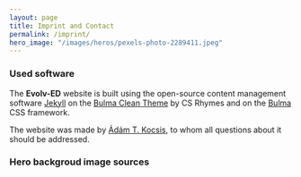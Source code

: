 ```yaml
---
layout: page
title: Imprint and Contact
permalink: /imprint/
hero_image: "/images/heros/pexels-photo-2289411.jpeg"
---
```


### Used software

The **Evolv-ED** website is built using the open-source content management software [Jekyll](https://jekyllrb.com/) on the [Bulma Clean Theme](https://github.com/chrisrhymes/bulma-clean-theme) by CS Rhymes and on the [Bulma](https://bulma.io/) CSS framework. 

The website was made by [Ádám T. Kocsis]({{site.url}}{{site.baseurl}}/team/people/#ádám-kocsis), to whom all questions about it should be addressed. 


### Hero backgroud image sources

